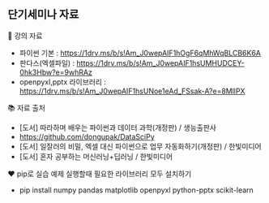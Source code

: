 ## 단기세미나 자료

:open_book: 강의 자료
- 파이썬 기본 : https://1drv.ms/b/s!Am_J0wepAIF1hOgF6qMhWqBLCB6K6A
- 판다스(엑셀파일) : https://1drv.ms/b/s!Am_J0wepAIF1hsUMHUDCEY-0hk3Hbw?e=9whRAz
- openpyxl,pptx 라이브러리 : https://1drv.ms/b/s!Am_J0wepAIF1hsUNoe1eAd_FSsak-A?e=8MllPX


:books: 자료 출처 
- [도서] 따라하며 배우는 파이썬과 데이터 과학(개정판) / 생능출판사
- https://github.com/dongupak/DataSciPy
- [도서] 일잘러의 비밀, 엑셀 대신 파이썬으로 업무 자동화하기(개정판) / 한빛미디어
- [도서] 혼자 공부하는 머신러닝+딥러닝 / 한빛미디어

:heart: pip로 실습 예제 실행할때 필요한 라이브러리 모두 설치하기
- pip install numpy pandas matplotlib openpyxl python-pptx scikit-learn

